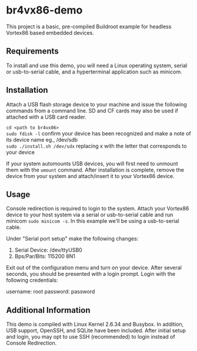 # br4vx86-demo
This project is a basic, pre-compiled Buildroot example for headless Vortex86 based embedded devices.

## Requirements
To install and use this demo, you will need a Linux operating system, serial or usb-to-serial cable, and a hyperterminal application such as minicom.

## Installation
Attach a USB flash storage device to your machine and issue the following commands from a command line. SD and CF cards may also be used if attached with a USB card reader.

`cd <path to br4vx86>`  
`sudo fdisk -l` confirm your device has been recognized and make a note of its device name eg., /dev/sdb  
`sudo ./install.sh /dev/sdx` replacing x with the letter that corresponds to your device

If your system automounts USB devices, you will first need to unmount them with the `umount` command. After installation is complete, remove the device from your system and attach/insert it to your Vortex86 device.

## Usage 
Console redirection is required to login to the system. Attach your Vortex86 device to your host system via a serial or usb-to-serial cable and run minicom `sudo minicom -s`.  In this example we'll be using a usb-to-serial cable.

Under "Serial port setup" make the following changes:

1. Serial Device: /dev/ttyUSB0
2. Bps/Par/Bits: 115200 8N1

Exit out of the configuration menu and turn on your device. After several seconds, you should be presented with a login prompt.  Login with the following credentials:

username: root
password: password

## Additional Information
This demo is compiled with Linux Kernel 2.6.34 and Busybox. In addition, USB support, OpenSSH, and SQLite have been included.  After initial setup and login, you may opt to use SSH (recommended) to login instead of Console Redirection.